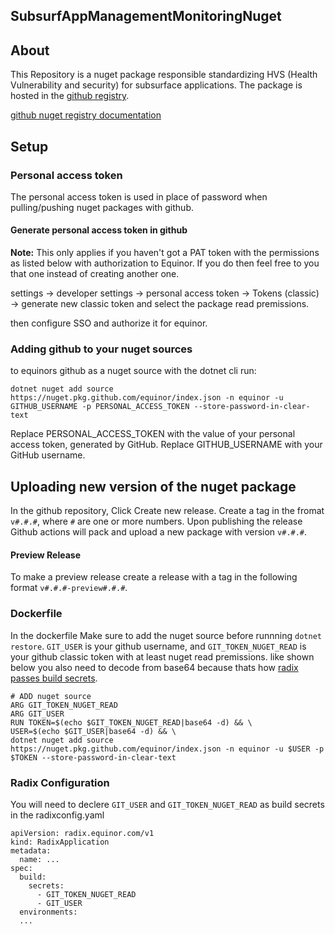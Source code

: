 ## SubsurfAppManagementMonitoringNuget

## About

This Repository is a nuget package responsible standardizing HVS (Health Vulnerability and security) for subsurface applications. The package is hosted in the [github registry](https://github.com/orgs/equinor/packages?repo_name=SubSurfAppManagementMonitoringNuGet).

[github nuget registry documentation](https://docs.github.com/en/packages/working-with-a-github-packages-registry/working-with-the-nuget-registry)

## Setup

### Personal access token

The personal access token is used in place of password when pulling/pushing nuget packages with github.

#### Generate personal access token in github
**Note:** This only applies if you haven't got a PAT token with the permissions as listed below with authorization to Equinor. If you do then feel free to you that one instead of creating another one.

settings -> developer settings -> personal access token -> Tokens (classic) -> generate new classic token and select the package read premissions.

then configure SSO and authorize it for equinor.

### Adding github to your nuget sources

to equinors github as a nuget source with the dotnet cli run:
```
dotnet nuget add source https://nuget.pkg.github.com/equinor/index.json -n equinor -u GITHUB_USERNAME -p PERSONAL_ACCESS_TOKEN --store-password-in-clear-text
```
Replace PERSONAL_ACCESS_TOKEN with the value of your personal access token, generated by GitHub.
Replace GITHUB_USERNAME with your GitHub username.


## Uploading new version of the nuget package

In the github repository, Click Create new release. Create a tag in the fromat `v#.#.#`, where `#` are one or more numbers. Upon publishing the release Github actions will pack and upload a new package with version `v#.#.#`.


#### Preview Release

To make a preview release create a release with a tag in the following format `v#.#.#-preview#.#.#`.

### Dockerfile

In the dockerfile Make sure to add the nuget source before runnning `dotnet restore`.
`GIT_USER` is your github username, and `GIT_TOKEN_NUGET_READ` is your github classic token with at least nuget read premissions.
like shown below you also need to decode from base64 because thats how [radix passes build secrets](https://www.radix.equinor.com/guides/build-secrets/#build-secrets).

```
# ADD nuget source
ARG GIT_TOKEN_NUGET_READ
ARG GIT_USER
RUN TOKEN=$(echo $GIT_TOKEN_NUGET_READ|base64 -d) && \
USER=$(echo $GIT_USER|base64 -d) && \
dotnet nuget add source https://nuget.pkg.github.com/equinor/index.json -n equinor -u $USER -p $TOKEN --store-password-in-clear-text
```


### Radix Configuration
You will need to declere `GIT_USER` and `GIT_TOKEN_NUGET_READ` as build secrets in the radixconfig.yaml

```
apiVersion: radix.equinor.com/v1
kind: RadixApplication
metadata:
  name: ...
spec:
  build:
    secrets:
      - GIT_TOKEN_NUGET_READ
      - GIT_USER
  environments:
  ...
```
